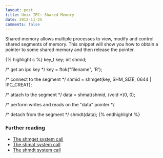 ```yaml
---
layout: post
title: Unix IPC: Shared Memory
date: 2012-11-25
comments: false
---
```


Shared memory allows multiple processes to view, modify and control shared segments of memory. This snippet will show you how to obtain a pointer to some shared memory and then release the pointer.

{% highlight c %}
key_t key;
int shmid;

/* get an ipc key */
key = ftok("filename", 'R');

/* connect to the segment */
shmid = shmget(key, SHM_SIZE, 0644 | IPC_CREAT);

/* attach to the segment */
data = shmat(shmid, (void *)0, 0);

/* perform writes and reads on the "data" pointer */

/* detach from the segment */
shmdt(data);
{% endhighlight %}

### Further reading
* [The shmget system call](http://unixhelp.ed.ac.uk/CGI/man-cgi?shmget)
* [The shmat system call](http://unixhelp.ed.ac.uk/CGI/man-cgi?shmat)
* [The shmdt system call](http://unixhelp.ed.ac.uk/CGI/man-cgi?shmdt)
